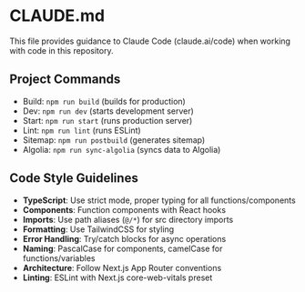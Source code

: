 # CLAUDE.md

This file provides guidance to Claude Code (claude.ai/code) when working with code in this repository.

## Project Commands
- Build: `npm run build` (builds for production)
- Dev: `npm run dev` (starts development server)
- Start: `npm run start` (runs production server)
- Lint: `npm run lint` (runs ESLint)
- Sitemap: `npm run postbuild` (generates sitemap)
- Algolia: `npm run sync-algolia` (syncs data to Algolia)

## Code Style Guidelines
- **TypeScript**: Use strict mode, proper typing for all functions/components
- **Components**: Function components with React hooks
- **Imports**: Use path aliases (`@/*`) for src directory imports
- **Formatting**: Use TailwindCSS for styling
- **Error Handling**: Try/catch blocks for async operations
- **Naming**: PascalCase for components, camelCase for functions/variables
- **Architecture**: Follow Next.js App Router conventions
- **Linting**: ESLint with Next.js core-web-vitals preset